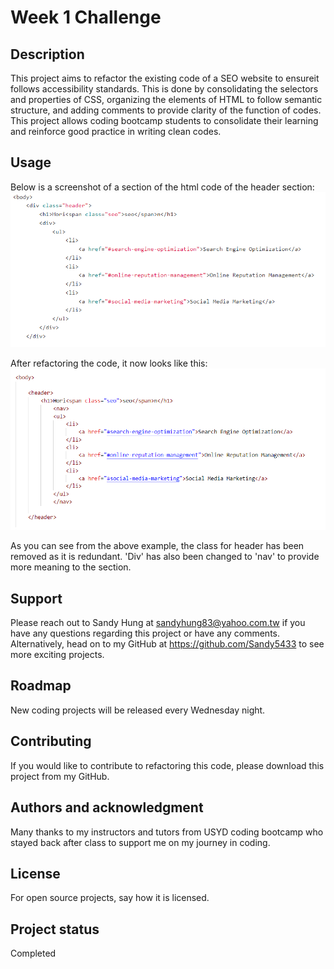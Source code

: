 # Week 1 Challenge


## Description

This project aims to refactor the existing code of a SEO website to ensureit follows accessibility standards. This is done by consolidating the selectors and properties of CSS, organizing the elements of HTML to follow semantic structure, and adding comments to provide clarity of the function of codes. This project allows coding bootcamp students to consolidate their learning and reinforce good practice in writing clean codes.


## Usage

Below is a screenshot of a section of the html code of the header section:
![alt="header-before"](assets/images/header-before.png)

After refactoring the code, it now looks like this:
![alt="header-after"](assets/images/header-after.png)

As you can see from the above example, the class for header has been removed as it is redundant. 'Div' has also been changed to 'nav' to provide more meaning to the section. 

## Support

Please reach out to Sandy Hung at sandyhung83@yahoo.com.tw if you have any questions regarding this project or have any comments. Alternatively, head on to my GitHub at https://github.com/Sandy5433 to see more exciting projects.

## Roadmap

New coding projects will be released every Wednesday night.

## Contributing

If you would like to contribute to refactoring this code, please download this project from my GitHub. 

## Authors and acknowledgment

Many thanks to my instructors and tutors from USYD coding bootcamp who stayed back after class to support me on my journey in coding.

## License

For open source projects, say how it is licensed.

## Project status

Completed

